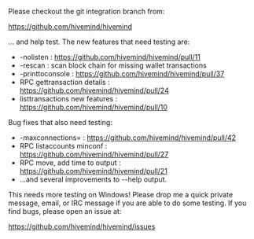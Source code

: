 Please checkout the git integration branch from:

https://github.com/hivemind/hivemind

... and help test.  The new features that need testing are:

* -nolisten : https://github.com/hivemind/hivemind/pull/11
* -rescan : scan block chain for missing wallet transactions
* -printtoconsole : https://github.com/hivemind/hivemind/pull/37
* RPC gettransaction details : https://github.com/hivemind/hivemind/pull/24
* listtransactions new features : https://github.com/hivemind/hivemind/pull/10

Bug fixes that also need testing:

* -maxconnections= : https://github.com/hivemind/hivemind/pull/42
* RPC listaccounts minconf : https://github.com/hivemind/hivemind/pull/27
* RPC move, add time to output : https://github.com/hivemind/hivemind/pull/21
* ...and several improvements to --help output.

This needs more testing on Windows!  Please drop me a quick private message, email, or IRC message if you are able to do some testing.  If you find bugs, please open an issue at:

https://github.com/hivemind/hivemind/issues
